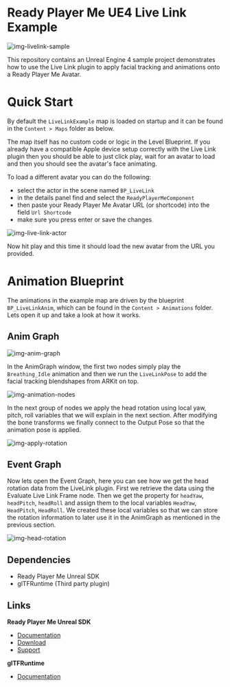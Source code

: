 # Ready Player Me UE4 Live Link Example

![img-livelink-sample](https://user-images.githubusercontent.com/7085672/164030100-8063b64f-2162-4abf-a642-0193964ab04c.png)

This repository contains an Unreal Engine 4 sample project demonstrates how to use the Live Link plugin to apply facial tracking and animations onto a Ready Player Me Avatar.

# Quick Start
By default the `LiveLinkExample` map is loaded on startup and it can be found in the `Content > Maps` folder as below.

The map itself has no custom code or logic in the Level Blueprint. If you already have a compatible Apple device setup correctly with the Live Link plugin then you should be able to just click play, wait for an avatar to load and then you should see the avatar's face animating.

To load a different avatar you can do the following:
- select the actor in the scene named `BP_LiveLink`
- in the details panel find and select the `ReadyPlayerMeComponent`
- then paste your Ready Player Me Avatar URL (or shortcode) into the field `Url Shortcode`
- make sure you press enter or save the changes

![img-live-link-actor](https://user-images.githubusercontent.com/7085672/164033730-15220078-1597-49dd-9c40-d5e8b5410398.png)

Now hit play and this time it should load the new avatar from the URL you provided.

# Animation Blueprint
The animations in the example map are driven by the blueprint `BP_LiveLinkAnim`, which can be found in the `Content > Animations` folder. Lets open it up and take a look at how it works.

## Anim Graph
![img-anim-graph](https://user-images.githubusercontent.com/7085672/164032665-9ed72dbb-730f-4e02-8fad-e9d9558b8afb.png)

In the AnimGraph window, the first two nodes simply play the `Breathing_Idle` animation and then we run the `LiveLinkPose` to add the facial tracking blendshapes from ARKit on top.

![img-animation-nodes](https://user-images.githubusercontent.com/7085672/164032698-948d1a7e-e721-482a-ab96-dc931f174268.png)

In the next group of nodes we apply the head rotation using local yaw, pitch, roll variables that we will explain in the next section. After modifying the bone transforms we finally connect to the Output Pose so that the animation pose is applied.

![img-apply-rotation](https://user-images.githubusercontent.com/7085672/164032756-9c2f4cad-f96d-405d-9a65-77b2c147149d.png)

## Event Graph
Now lets open the Event Graph, here you can see how we get the head rotation data from the LiveLink plugin. First we retrieve the data using the Evaluate Live Link Frame node. Then we get the property for `headYaw`, `headPitch`, `headRoll` and assign them to the local variables `HeadYaw`, `HeadPitch`, `HeadRoll`. We created these local variables so that we can store the rotation information to later use it in the AnimGraph as mentioned in the previous section.

![img-head-rotation](https://user-images.githubusercontent.com/7085672/164033094-d5300322-fec4-4175-8fab-af54ce032078.png)

## Dependencies
- Ready Player Me Unreal SDK 
- glTFRuntime (Third party plugin)

## Links
**Ready Player Me Unreal SDK**
- [Documentation](https://link-url-here.org)
- [Download](https://docs.readyplayer.me/ready-player-me/integration-guides/unreal-engine-4/unreal-plugin-download)
- [Support](mailto:support@wolf3d.io)

**glTFRuntime**
- [Documentation](https://github.com/rdeioris/glTFRuntime-docs/blob/master/README.md)
